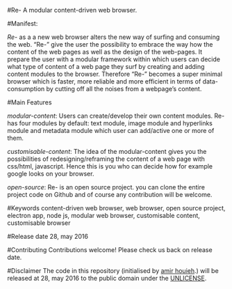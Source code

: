 #Re-
A modular content-driven web browser. 

#Manifest:

*Re-* as a a new web browser alters the new way of surfing and consuming the web. “Re-” give the user the possibility to embrace the way how the content of the web pages as well as the design of the web-pages. It prepare the user with a modular framework within which users can decide what type of content of a web page they surf by creating and adding content modules to the browser. Therefore “Re-” becomes a super minimal browser which is faster, more reliable and more efficient in terms of data-consumption by cutting off all the noises from a webpage’s content.



#Main Features 

*modular-content*: Users can create/develop their own content modules. Re- has four modules by default: text module, image module and hyperlinks module and metadata module which user can add/active one or more of them.

*customisable-content*: The idea of the modular-content gives you the possibilities of redesigning/reframing the content of a web page with css/html, javascript. Hence this is you who can decide how for example google looks on your browser.

*open-source*: Re- is an open source project. you can clone the entire project code on Github and of course any contribution will be welcome. 


#Keywords
content-driven web browser, web browser, open source project, electron app, node js, modular web browser, customisable content, customisable browser

#Release date
28, may 2016

#Contributing
Contributions welcome! Please check us back on release date. 

#Disclaimer
The code in this repository (initialised by [amir houieh](https://github.com/amirhouieh).) will be released at 28, may 2016 to the public domain under the [UNLICENSE](./UNLICENSE).
